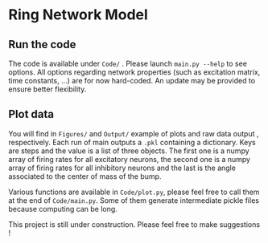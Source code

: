 # Ring Network Model

## Run the code

The code is available under `Code/` . Please launch `main.py --help` to see options. All options regarding network properties (such as excitation matrix, time constants, ...) are for now hard-coded. An update may be provided to ensure better flexibility.

## Plot data

You will find in `Figures/` and `Output/` example of plots and raw data output , respectively. Each run of main outputs a `.pkl` containing a dictionary. Keys are steps and the value is a list of three objects. The first one is a numpy array of firing rates for all excitatory neurons, the second one is a numpy array of firing rates for all inhibitory neurons  and the last is the angle associated to the center of mass of the bump.

Various functions are available in `Code/plot.py`, please feel free to call them at the end of `Code/main.py`. Some of them generate intermediate pickle files because computing can be long.



This project is still under construction. Please feel free to make suggestions !



